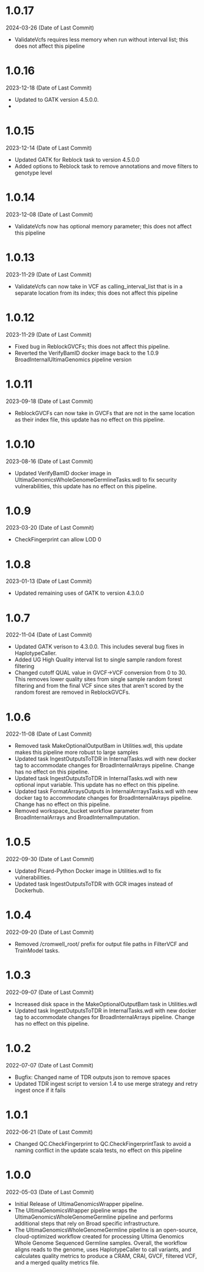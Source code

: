 # 1.0.17
2024-03-26 (Date of Last Commit)

* ValidateVcfs requires less memory when run without interval list; this does not affect this pipeline

# 1.0.16
2023-12-18 (Date of Last Commit)

* Updated to GATK version 4.5.0.0.
* 
# 1.0.15
2023-12-14 (Date of Last Commit)

* Updated GATK for Reblock task to version 4.5.0.0
* Added options to Reblock task to remove annotations and move filters to genotype level

# 1.0.14
2023-12-08 (Date of Last Commit)

* ValidateVcfs now has optional memory parameter; this does not affect this pipeline

# 1.0.13
2023-11-29 (Date of Last Commit)

* ValidateVcfs can now take in VCF as calling_interval_list that is in a separate location from its index; this does not affect this pipeline

# 1.0.12
2023-11-29 (Date of Last Commit)

* Fixed bug in ReblockGVCFs; this does not affect this pipeline.
* Reverted the VerifyBamID docker image back to the 1.0.9 BroadInternalUltimaGenomics pipeline version

# 1.0.11
2023-09-18 (Date of Last Commit)

* ReblockGVCFs can now take in GVCFs that are not in the same location as their index file, this update has no effect on this pipeline.

# 1.0.10
2023-08-16 (Date of Last Commit)

* Updated VerifyBamID docker image in UltimaGenomicsWholeGenomeGermlineTasks.wdl to fix security vulnerabilities, this update has no effect on this pipeline.

# 1.0.9
2023-03-20 (Date of Last Commit)

* CheckFingerprint can allow LOD 0

# 1.0.8
2023-01-13 (Date of Last Commit)

* Updated remaining uses of GATK to version 4.3.0.0

# 1.0.7
2022-11-04 (Date of Last Commit)

* Updated GATK verison to 4.3.0.0. This includes several bug fixes in HaplotypeCaller.
* Added UG High Quality interval list to single sample random forest filtering
* Changed cutoff QUAL value in GVCF->VCF conversion from 0 to 30. This removes lower quality sites from single sample random forest filtering and from the final VCF since sites that aren't scored by the random forest are removed in ReblockGVCFs.

# 1.0.6
2022-11-08 (Date of Last Commit)

* Removed task MakeOptionalOutputBam in Utilities.wdl, this update makes this pipeline more robust to large samples
* Updated task IngestOutputsToTDR in InternalTasks.wdl with new docker tag to accommodate changes for BroadInternalArrays pipeline. Change has no effect on this pipeline.
* Updated task IngestOutputsToTDR in InternalTasks.wdl with new optional input variable. This update has no effect on this pipeline.
* Updated task FormatArraysOutputs in InternalArrraysTasks.wdl with new docker tag to accommodate changes for BroadInternalArrays pipeline. Change has no effect on this pipeline.
* Removed workspace_bucket workflow parameter from BroadInternalArrays and BroadInternalImputation.

# 1.0.5
2022-09-30 (Date of Last Commit)

* Updated Picard-Python Docker image in Utilities.wdl to fix vulnerabilities.
* Updated task IngestOutputsToTDR with GCR images instead of Dockerhub.

# 1.0.4
2022-09-20 (Date of Last Commit)

* Removed /cromwell_root/ prefix for output file paths in FilterVCF and TrainModel tasks.

# 1.0.3
2022-09-07 (Date of Last Commit)

* Increased disk space in the MakeOptionalOutputBam task in Utilities.wdl
* Updated task IngestOutputsToTDR in InternalTasks.wdl with new docker tag to accommodate changes for BroadInternalArrays pipeline. Change has no effect on this pipeline.

# 1.0.2
2022-07-07 (Date of Last Commit)

* Bugfix: Changed name of TDR outputs json to remove spaces
* Updated TDR ingest script to version 1.4 to use merge strategy and retry ingest once if it fails

# 1.0.1
2022-06-21 (Date of Last Commit)

* Changed QC.CheckFingerprint to QC.CheckFingerprintTask to avoid a naming conflict in the update scala tests, no effect on this pipeline

# 1.0.0
2022-05-03 (Date of Last Commit)

* Initial Release of UltimaGenomicsWrapper pipeline.
* The UltimaGenomicsWrapper pipeline wraps the UltimaGenomicsWholeGenomeGermline pipeline and performs additional steps that rely on Broad specific infrastructure.
* The UltimaGenomicsWholeGenomeGermline pipeline is an open-source, cloud-optimized workflow created for processing Ultima Genomics Whole Genome Sequenced Germline samples. Overall, the workflow aligns reads to the genome, uses HaplotypeCaller to call variants, and calculates quality metrics to produce a CRAM, CRAI, GVCF, filtered VCF, and a merged quality metrics file.